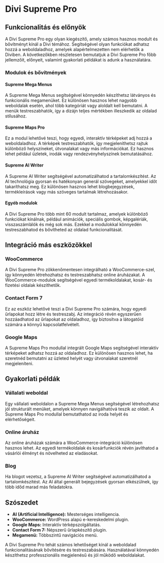 # Divi Supreme Pro

## Funkcionalitás és előnyök

A Divi Supreme Pro egy olyan kiegészítő, amely számos hasznos modult és bővítményt kínál a Divi témához. Segítségével olyan funkciókat adhatsz hozzá a weboldaladhoz, amelyek alapértelmezetten nem elérhetők a Diviben. A következőkben részletesen bemutatjuk a Divi Supreme Pro főbb jellemzőit, előnyeit, valamint gyakorlati példákat is adunk a használatára.

### Modulok és bővítmények

#### Supreme Mega Menus
A Supreme Mega Menus segítségével könnyedén készíthetsz látványos és funkcionális megamenüket. Ez különösen hasznos lehet nagyobb weboldalak esetén, ahol több kategóriát vagy aloldalt kell bemutatni. A menük testreszabhatók, így a dizájn teljes mértékben illeszkedik az oldalad stílusához.

#### Supreme Maps Pro
Ez a modul lehetővé teszi, hogy egyedi, interaktív térképeket adj hozzá a weboldaladhoz. A térképek testreszabhatók, így megjeleníthetsz rajtuk különböző helyszíneket, útvonalakat vagy más információkat. Ez hasznos lehet például üzletek, irodák vagy rendezvényhelyszínek bemutatásához.

#### Supreme AI Writer
A Supreme AI Writer segítségével automatizálhatod a tartalomkészítést. Az AI technológia gyorsan és hatékonyan generál szövegeket, amelyekkel időt takaríthatsz meg. Ez különösen hasznos lehet blogbejegyzések, termékleírások vagy más szöveges tartalmak létrehozásakor.

#### Egyéb modulok
A Divi Supreme Pro több mint 60 modult tartalmaz, amelyek különböző funkciókat kínálnak, például animációk, speciális gombok, képgalériák, visszaszámlálók és még sok más. Ezekkel a modulokkal könnyedén testreszabhatod és bővítheted az oldalad funkcionalitását.

## Integráció más eszközökkel

### WooCommerce
A Divi Supreme Pro zökkenőmentesen integrálható a WooCommerce-szel, így könnyedén létrehozhatsz és testreszabhatsz online áruházakat. A WooCommerce-modulok segítségével egyedi termékoldalakat, kosár- és fizetési oldalak készíthetők.

### Contact Form 7
Ez az eszköz lehetővé teszi a Divi Supreme Pro számára, hogy egyedi űrlapokat hozz létre és testreszabj. Az integráció révén egyszerűen hozzáadhatod az űrlapokat az oldaladhoz, így biztosítva a látogatóid számára a könnyű kapcsolatfelvételt.

### Google Maps
A Supreme Maps Pro modullal integrált Google Maps segítségével interaktív térképeket adhatsz hozzá az oldaladhoz. Ez különösen hasznos lehet, ha szeretnéd bemutatni az üzleted helyét vagy útvonalakat szeretnél megjeleníteni.

## Gyakorlati példák

### Vállalati weboldal
Egy vállalati weboldalon a Supreme Mega Menus segítségével létrehozhatsz jól strukturált menüket, amelyek könnyen navigálhatóvá teszik az oldalt. A Supreme Maps Pro modullal bemutathatod az iroda helyét és elérhetőségeit.

### Online áruház
Az online áruházak számára a WooCommerce-integráció különösen hasznos lehet. Az egyedi termékoldalak és kosárfunkciók révén javíthatod a vásárlói élményt és növelheted az eladásokat.

### Blog
Ha blogot vezetsz, a Supreme AI Writer segítségével automatizálhatod a tartalomkészítést. Az AI által generált bejegyzések gyorsan elkészülnek, így több időd marad más feladatokra.

## Szószedet

- **AI (Artificial Intelligence):** Mesterséges intelligencia.
- **WooCommerce:** WordPress alapú e-kereskedelmi plugin.
- **Google Maps:** Interaktív térképszolgáltatás.
- **Contact Form 7:** Népszerű űrlapkészítő plugin.
- **Megamenü:** Többszintű navigációs menü.

A Divi Supreme Pro tehát számos lehetőséget kínál a weboldalad funkcionalitásának bővítésére és testreszabására. Használatával könnyedén készíthetsz professzionális megjelenésű és jól működő weboldalakat.